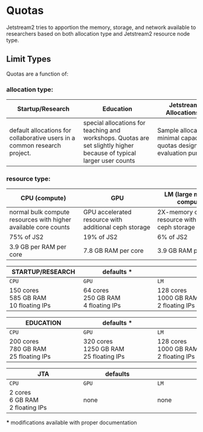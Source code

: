 # Quotas

Jetstream2 tries to apportion the memory, storage, and network available to researchers based on both allocation type and Jetstream2 resource node type.

## Limit Types

Quotas are a function of:

### **allocation** type:

| <div style="width:180px">Startup/Research</div> | <div style="width:180px">Education</div> | <div style="width:180px">Jetstream Trial Allocations (JTA)</div> |
| --- | --- | --- |
| default allocations for collaborative users in a common research project. | special allocations for teaching and workshops. Quotas are set slightly higher because of typical larger user counts | Sample allocations with minimal capacity quotas designed for evaluation purposes |

### **resource** type:

| <div style="width:180px">CPU (compute)</div> | <div style="width:180px">GPU | <div style="width:180px">LM (large memory compute)</div> |
| --- | --- | --- |
| normal bulk compute resources with higher available core counts | GPU accelerated resource with additional ceph storage | 2X-memory compute resource with additiona ceph storage|
| 75% of JS2 | 19% of JS2 | 6% of JS2 |
| 3.9  GB per RAM per core | 7.8  GB RAM per core | 3.9  GB RAM per core |


| <div style="width:180px">STARTUP/RESEARCH</div> | <div style="width:180px">defaults **&ast;**<br/></div> | <div style="width:180px"></div> |
| --- | --- | --- |
| `CPU` | `GPU` | `LM` |
| 150 cores<br/>585 GB RAM<br/>10 floating IPs| 64 cores<br/>250 GB RAM<br/>4 floating IPs| 128 cores<br/>1000 GB RAM<br/>2 floating IPs|

| <div style="width:180px">EDUCATION</div> | <div style="width:180px">defaults **&ast;**<br/></div> | <div style="width:180px"></div> |
| --- | --- | --- |
| `CPU` | `GPU` | `LM` |
| 200 cores<br/>780 GB RAM<br/>25 floating IPs | 320 cores<br/>1250 GB RAM<br/>25 floating IPs | 128 cores<br/>1000 GB RAM<br/>2 floating IPs |

| <div style="width:180px">JTA</div> | <div style="width:180px">defaults<br/></div> | <div style="width:180px"></div> |
| --- | --- | --- |
| `CPU` | `GPU` | `LM` |
| 2 cores<br/>6  GB RAM<br/>2 floating IPs | none | none |

**&ast;** modifications available with proper documentation
